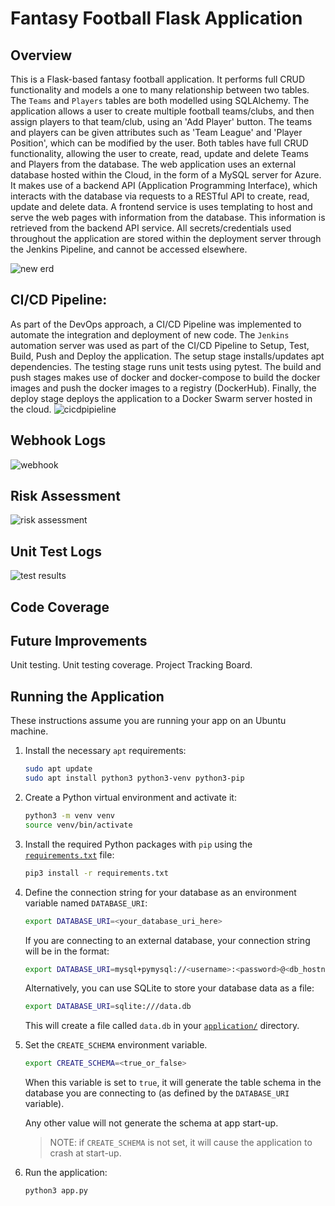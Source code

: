 # Fantasy Football Flask Application

## Overview

This is a Flask-based fantasy football application. It performs full CRUD functionality and models a one to many relationship between two tables. The `Teams` and `Players` tables are both modelled using SQLAlchemy. The application allows a user to create multiple football teams/clubs, and then assign players to that team/club, using an 'Add Player' button. The teams and players can be given attributes such as 'Team League' and 'Player Position', which can be modified by the user. Both tables have full CRUD functionality, allowing the user to create, read, update and delete Teams and Players from the database. The web application uses an external database hosted within the Cloud, in the form of a MySQL server for Azure. It makes use of a backend API (Application Programming Interface), which interacts with the database via requests to a RESTful API to create, read, update and delete data. A frontend service is uses templating to host and serve the web pages with information from the database. This information is retrieved from the backend API service. All secrets/credentials used throughout the application are stored within the deployment server through the Jenkins Pipeline, and cannot be accessed elsewhere.

![new erd](https://user-images.githubusercontent.com/91483629/144483665-f695f2f4-8492-446b-b399-875feefe21f6.jpg)

## CI/CD Pipeline:
As part of the DevOps approach, a CI/CD Pipeline was implemented to automate the integration and deployment of new code. The `Jenkins` automation server was used as part of the CI/CD Pipeline to Setup, Test, Build, Push and Deploy the application. The setup stage installs/updates apt dependencies. The testing stage runs unit tests using pytest. The build and push stages makes use of docker and docker-compose to build the docker images and push the docker images to a registry (DockerHub). Finally, the deploy stage deploys the application to a Docker Swarm server hosted in the cloud.
![cicdpipieline](https://user-images.githubusercontent.com/91483629/144489962-7aa90bd4-38c3-4a86-930f-dd85943e1d43.png)

## Webhook Logs
![webhook](https://user-images.githubusercontent.com/91483629/144508921-35865c99-a46c-4771-8c00-6cfce353d9fc.png)

## Risk Assessment
![risk assessment](https://user-images.githubusercontent.com/91483629/144489314-69560043-d908-42fc-87b1-529fae3e7af4.png)

## Unit Test Logs
![test results](https://user-images.githubusercontent.com/91483629/144517267-e952404b-5830-4d1c-a1b4-1d58abc6f115.png)

## Code Coverage

## Future Improvements
Unit testing.
Unit testing coverage.
Project Tracking Board.

## Running the Application

These instructions assume you are running your app on an Ubuntu machine.

1.  Install the necessary `apt` requirements:

    ```bash
    sudo apt update
    sudo apt install python3 python3-venv python3-pip
    ```

2.  Create a Python virtual environment and activate it:

    ```bash
    python3 -m venv venv
    source venv/bin/activate
    ```

3.  Install the required Python packages with `pip` using the [`requirements.txt`](/requirements.txt) file:

    ```bash
    pip3 install -r requirements.txt
    ```

4.  Define the connection string for your database as an environment variable named `DATABASE_URI`:

    ```bash
    export DATABASE_URI=<your_database_uri_here>
    ```

    If you are connecting to an external database, your connection string will be in the format:

    ```bash
    export DATABASE_URI=mysql+pymysql://<username>:<password>@<db_hostname>:3306/<database>
    ```

    Alternatively, you can use SQLite to store your database data as a file:

    ```bash
    export DATABASE_URI=sqlite:///data.db
    ```

    This will create a file called `data.db` in your [`application/`](/application) directory.

5.  Set the `CREATE_SCHEMA` environment variable.

    ```bash
    export CREATE_SCHEMA=<true_or_false>
    ```

    When this variable is set to `true`, it will generate the table schema in the database you are connecting to (as defined by the `DATABASE_URI` variable).
    
    Any other value will not generate the schema at app start-up.

    >NOTE: if `CREATE_SCHEMA` is not set, it will cause the application to crash at start-up.

6.  Run the application:

    ```bash
    python3 app.py
    ```
